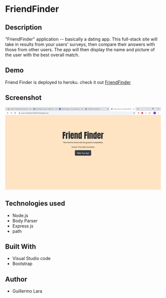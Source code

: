 # FriendFinder

## Description
"FriendFinder" application -- basically a dating app. This full-stack site will take in results from your users' surveys, then compare their answers with those from other users. The app will then display the name and picture of the user with the best overall match.

## Demo
Friend Finder is deployed to heroku. check it out [FriendFinder](https://pure-woodland-85505.herokuapp.com/)

## Screenshot

![alt test](app/screenshots/friend.png)

## Technologies used

* Node.js
* Body Parser
* Express js
* path


## Built With
* Visual Studio code
* Bootstrap

## Author 
* Guillermo Lara